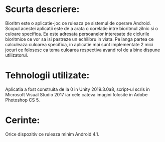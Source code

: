 # Scurta descriere:
Bioritm este o aplicatie-joc ce ruleaza pe sistemul de operare Android. Scopul acestei aplicatii este de a arata
o corelatie intre bioritmul zilnic si o culoare specifica. Ea este adresata persoanelor interesate de ciclurile bioritmice
ce vor sa isi pastreze un echilibru in viata. Pe langa partea ce calculeaza culoarea specifica, in aplicatie mai sunt implementate 2 mici jocuri ce folosesc ca tema culoarea respectiva avand rol de a bine dispune utilizatorul.

# Tehnologii utilizate: 
Aplicatia a fost construita de la 0 in Unity 2019.3.0a8, script-ul scris in Microsoft Visual Studio 2017 iar cele cateva imagini folosite in Adobe Photoshop CS 5.

# Cerinte:
Orice dispozitiv ce ruleaza minim Android 4.1.
